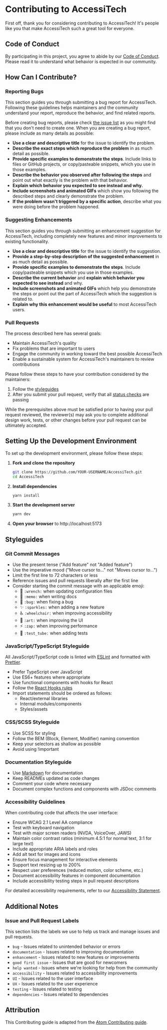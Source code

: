 # Contributing to AccessiTech

First off, thank you for considering contributing to AccessiTech! It's people like you that make AccessiTech such a great tool for everyone.

## Code of Conduct

By participating in this project, you agree to abide by our [Code of Conduct](CODE_OF_CONDUCT.md). Please read it to understand what behavior is expected in our community.

## How Can I Contribute?

### Reporting Bugs

This section guides you through submitting a bug report for AccessiTech. Following these guidelines helps maintainers and the community understand your report, reproduce the behavior, and find related reports.

Before creating bug reports, please check [the issue list](https://github.com/AccessiTech/AccessiTech/issues) as you might find that you don't need to create one. When you are creating a bug report, please include as many details as possible:

- **Use a clear and descriptive title** for the issue to identify the problem.
- **Describe the exact steps which reproduce the problem** in as much detail as possible.
- **Provide specific examples to demonstrate the steps**. Include links to files or GitHub projects, or copy/pasteable snippets, which you use in those examples.
- **Describe the behavior you observed after following the steps** and point out what exactly is the problem with that behavior.
- **Explain which behavior you expected to see instead and why.**
- **Include screenshots and animated GIFs** which show you following the described steps and clearly demonstrate the problem.
- **If the problem wasn't triggered by a specific action**, describe what you were doing before the problem happened.

### Suggesting Enhancements

This section guides you through submitting an enhancement suggestion for AccessiTech, including completely new features and minor improvements to existing functionality.

- **Use a clear and descriptive title** for the issue to identify the suggestion.
- **Provide a step-by-step description of the suggested enhancement** in as much detail as possible.
- **Provide specific examples to demonstrate the steps**. Include copy/pasteable snippets which you use in those examples.
- **Describe the current behavior** and **explain which behavior you expected to see instead** and why.
- **Include screenshots and animated GIFs** which help you demonstrate the steps or point out the part of AccessiTech which the suggestion is related to.
- **Explain why this enhancement would be useful** to most AccessiTech users.

### Pull Requests

The process described here has several goals:

- Maintain AccessiTech's quality
- Fix problems that are important to users
- Engage the community in working toward the best possible AccessiTech
- Enable a sustainable system for AccessiTech's maintainers to review contributions

Please follow these steps to have your contribution considered by the maintainers:

1. Follow the [styleguides](#styleguides)
2. After you submit your pull request, verify that all [status checks](https://help.github.com/articles/about-status-checks/) are passing

While the prerequisites above must be satisfied prior to having your pull request reviewed, the reviewer(s) may ask you to complete additional design work, tests, or other changes before your pull request can be ultimately accepted.

## Setting Up the Development Environment

To set up the development environment, please follow these steps:

1. **Fork and clone the repository**

   ```bash
   git clone https://github.com/YOUR-USERNAME/AccessiTech.git
   cd AccessiTech
   ```

2. **Install dependencies**

   ```bash
   yarn install
   ```

3. **Start the development server**

   ```bash
   yarn dev
   ```

4. **Open your browser** to http://localhost:5173

## Styleguides

### Git Commit Messages

- Use the present tense ("Add feature" not "Added feature")
- Use the imperative mood ("Move cursor to..." not "Moves cursor to...")
- Limit the first line to 72 characters or less
- Reference issues and pull requests liberally after the first line
- Consider starting the commit message with an applicable emoji:
  - 🔧 `:wrench:` when updating configuration files
  - 📝 `:memo:` when writing docs
  - 🐛 `:bug:` when fixing a bug
  - ✨ `:sparkles:` when adding a new feature
  - ♿ `:wheelchair:` when improving accessibility
  - 🎨 `:art:` when improving the UI
  - ⚡ `:zap:` when improving performance
  - 🧪 `:test_tube:` when adding tests

### JavaScript/TypeScript Styleguide

All JavaScript/TypeScript code is linted with [ESLint](https://eslint.org/) and formatted with [Prettier](https://prettier.io/).

- Prefer TypeScript over JavaScript
- Use ES6+ features where appropriate
- Use functional components with hooks for React
- Follow the [React Hooks rules](https://reactjs.org/docs/hooks-rules.html)
- Import statements should be ordered as follows:
  - React/external libraries
  - Internal modules/components
  - Styles/assets

### CSS/SCSS Styleguide

- Use SCSS for styling
- Follow the BEM (Block, Element, Modifier) naming convention
- Keep your selectors as shallow as possible
- Avoid using !important

### Documentation Styleguide

- Use [Markdown](https://daringfireball.net/projects/markdown) for documentation
- Keep READMEs updated as code changes
- Comment your code where necessary
- Document complex functions and components with JSDoc comments

### Accessibility Guidelines

When contributing code that affects the user interface:

- Ensure WCAG 2.1 Level AA compliance
- Test with keyboard navigation
- Test with major screen readers (NVDA, VoiceOver, JAWS)
- Maintain color contrast ratios (minimum 4.5:1 for normal text, 3:1 for large text)
- Include appropriate ARIA labels and roles
- Add alt text for images and icons
- Ensure focus management for interactive elements
- Support text resizing up to 200%
- Respect user preferences (reduced motion, color scheme, etc.)
- Document accessibility features in component documentation
- Include accessibility testing steps in pull request descriptions

For detailed accessibility requirements, refer to our [Accessibility Statement](ACCESSIBILITY.md).

## Additional Notes

### Issue and Pull Request Labels

This section lists the labels we use to help us track and manage issues and pull requests.

- `bug` - Issues related to unintended behavior or errors
- `documentation` - Issues related to improving documentation
- `enhancement` - Issues related to new features or improvements
- `good first issue` - Issues that are good for newcomers
- `help wanted` - Issues where we're looking for help from the community
- `accessibility` - Issues related to accessibility improvements
- `UI` - Issues related to the user interface
- `UX` - Issues related to the user experience
- `testing` - Issues related to testing
- `dependencies` - Issues related to dependencies

## Attribution

This Contributing guide is adapted from the [Atom Contributing guide](https://github.com/atom/atom/blob/master/CONTRIBUTING.md).

